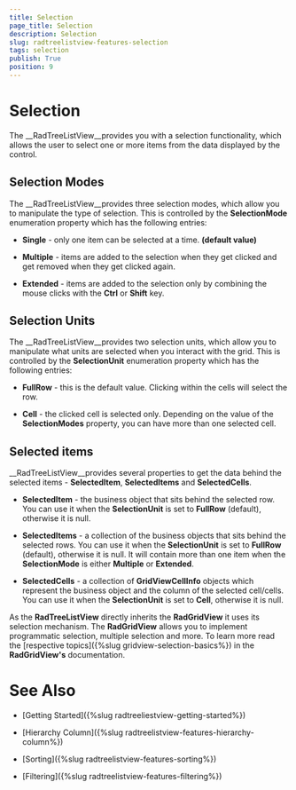```yaml
---
title: Selection
page_title: Selection
description: Selection
slug: radtreelistview-features-selection
tags: selection
publish: True
position: 9
---
```


# Selection



The __RadTreeListView__provides you with a selection functionality, which allows the user to select one or more items from the data displayed by the control.

## Selection Modes

The __RadTreeListView__provides three selection modes, which allow you to manipulate the type of selection. This is controlled by the __SelectionMode__ enumeration property which has the following entries:

* __Single__ - only one item can be selected at a time. __(default value)__

* __Multiple__ - items are added to the selection when they get clicked and get removed when they get clicked again. 

* __Extended__ - items are added to the selection only by combining the mouse clicks with the __Ctrl__ or __Shift__ key. 

## Selection Units

The __RadTreeListView__provides two selection units, which allow you to manipulate what units are selected when you interact with the grid. This is controlled by the __SelectionUnit__ enumeration property which has the following entries:

* __FullRow__ - this is the default value. Clicking within the cells will select the row.

* __Cell__ - the clicked cell is selected only. Depending on the value of the __SelectionModes__ property, you can have more than one selected cell. 

## Selected items

__RadTreeListView__provides several properties to get the data behind the selected items - __SelectedItem__, __SelectedItems__ and __SelectedCells__. 

* __SelectedItem__ - the business object that sits behind the selected row. You can use it when the __SelectionUnit__ is set to __FullRow__ (default), otherwise it is null. 

* __SelectedItems__ - a collection of the business objects that sits behind the selected rows. You can use it when the __SelectionUnit__ is set to __FullRow__ (default), otherwise it is null. It will contain more than one item when the __SelectionMode__ is either __Multiple__ or __Extended__. 

* __SelectedCells__ - a collection of __GridViewCellInfo__ objects which represent the business object and the column of the selected cell/cells. You can use it when the __SelectionUnit__ is set to __Cell__, otherwise it is null.



As the __RadTreeListView__ directly inherits the __RadGridView__ it uses its selection mechanism. The __RadGridView__ allows you to implement programmatic selection, multiple selection and more. To learn more read the
          [respective topics]({%slug gridview-selection-basics%}) in the __RadGridView's__ documentation.

# See Also

 * [Getting Started]({%slug radtreeliestview-getting-started%})

 * [Hierarchy Column]({%slug radtreelistview-features-hierarchy-column%})

 * [Sorting]({%slug radtreelistview-features-sorting%})

 * [Filtering]({%slug radtreelistview-features-filtering%})
